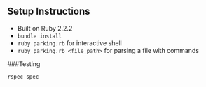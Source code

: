## Setup Instructions

- Built on Ruby 2.2.2
- `bundle install`
- `ruby parking.rb` for interactive shell
- `ruby parking.rb <file_path>` for parsing a file with commands

###Testing

`rspec spec`
